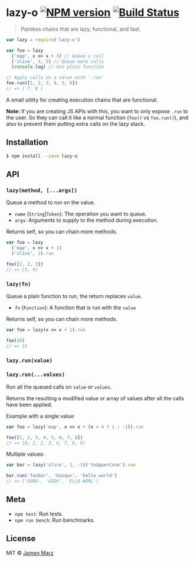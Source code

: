 # lazy-o [![NPM version](https://badge.fury.io/js/lazy-o.svg)](https://npmjs.org/package/lazy-o) [![Build Status](https://travis-ci.org/jamen/lazy-o.svg?branch=master)](https://travis-ci.org/jamen/lazy-o)

> Painless chains that are lazy, functional, and fast.

```js
var lazy = require('lazy-o')

var foo = lazy
  ('map', x => x + 3) // Queue a call
  ('slice', 3, 5) // Queue more calls
  (console.log) // Use plain function

// Apply calls on a value with '.run'
foo.run([1, 2, 3, 4, 5, 6])
// => [ 7, 8 ]
```

A small utility for creating execution chains that are functional.

**Note:** If you are creating JS APIs with this, you want to only expose `.run` to the user.  So they can call it like a normal function (`foo()` vs `foo.run()`), and also to prevent them putting extra calls on the lazy stack.

## Installation

```sh
$ npm install --save lazy-o
```

## API

### `lazy(method, [...args])`
Queue a method to run on the value.
 - `name` (`String`|`Token`): The operation you want to queue.
 - `args`: Arguments to supply to the method during execution.

Returns self, so you can chain more methods.

```js
var foo = lazy
  ('map', x => x + 1)
  ('slice', 1).run

foo([1, 2, 3])
// => [3, 4]
```

### `lazy(fn)`
Queue a plain function to run, the return replaces `value`.
 - `fn` (`Function`): A function that is run with the `value`

Returns self, so you can chain more methods.

```js
var foo = lazy(x => x + 1).run

foo(10)
// => 11
```

### `lazy.run(value)`
### `lazy.run(...values)`
Run all the queued calls on `value` or `values`.

Returns the resulting a modified value or array of values after all the calls have been applied.

Example with a single value:
```js
var foo = lazy('map', x => x + (x > 4 ? 1 : -1)).run

foo([1, 2, 3, 4, 5, 6, 7, 8])
// => [0, 1, 2, 3, 6, 7, 8, 9]
```

Multiple values:
```js
var bar = lazy('slice', 1, -1)('toUpperCase').run

bar.run('foobar', 'bazqux', 'hello world')
// => ['OOBA', 'AZQU', 'ELLO WORL']
```

## Meta
 - `npm test`: Run tests.
 - `npm run bench`: Run benchmarks.

## License

MIT © [Jamen Marz](https://github.com/jamen)
